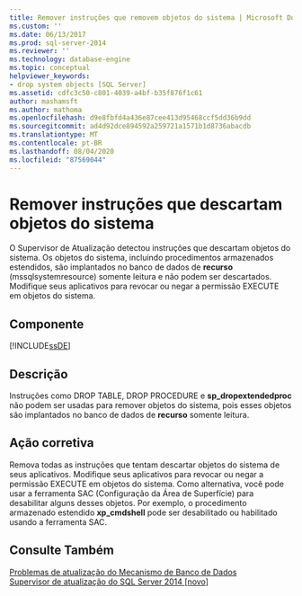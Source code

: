 ```yaml
---
title: Remover instruções que removem objetos do sistema | Microsoft Docs
ms.custom: ''
ms.date: 06/13/2017
ms.prod: sql-server-2014
ms.reviewer: ''
ms.technology: database-engine
ms.topic: conceptual
helpviewer_keywords:
- drop system objects [SQL Server]
ms.assetid: cdfc3c50-c801-4039-a4bf-b35f876f1c61
author: mashamsft
ms.author: mathoma
ms.openlocfilehash: d9e8fbfd4a436e87cee413d95468ccf5dd36b9dd
ms.sourcegitcommit: ad4d92dce894592a259721a1571b1d8736abacdb
ms.translationtype: MT
ms.contentlocale: pt-BR
ms.lasthandoff: 08/04/2020
ms.locfileid: "87569044"
---
```

# <a name="remove-statements-that-drop-system-objects"></a>Remover instruções que descartam objetos do sistema
  O Supervisor de Atualização detectou instruções que descartam objetos do sistema. Os objetos do sistema, incluindo procedimentos armazenados estendidos, são implantados no banco de dados de **recurso** (mssqlsystemresource) somente leitura e não podem ser descartados. Modifique seus aplicativos para revocar ou negar a permissão EXECUTE em objetos do sistema.  
  
## <a name="component"></a>Componente  
 [!INCLUDE[ssDE](../../includes/ssde-md.md)]  
  
## <a name="description"></a>Descrição  
 Instruções como DROP TABLE, DROP PROCEDURE e **sp_dropextendedproc** não podem ser usadas para remover objetos do sistema, pois esses objetos são implantados no banco de dados de **recurso** somente leitura.  
  
## <a name="corrective-action"></a>Ação corretiva  
 Remova todas as instruções que tentam descartar objetos do sistema de seus aplicativos. Modifique seus aplicativos para revocar ou negar a permissão EXECUTE em objetos do sistema. Como alternativa, você pode usar a ferramenta SAC (Configuração da Área de Superfície) para desabilitar alguns desses objetos. Por exemplo, o procedimento armazenado estendido **xp_cmdshell** pode ser desabilitado ou habilitado usando a ferramenta SAC.  
  
## <a name="see-also"></a>Consulte Também  
 [Problemas de atualização do Mecanismo de Banco de Dados](../../../2014/sql-server/install/database-engine-upgrade-issues.md)   
 [Supervisor de atualização do SQL Server 2014 &#91;novo&#93;](sql-server-2014-upgrade-advisor.md)  
  
  
